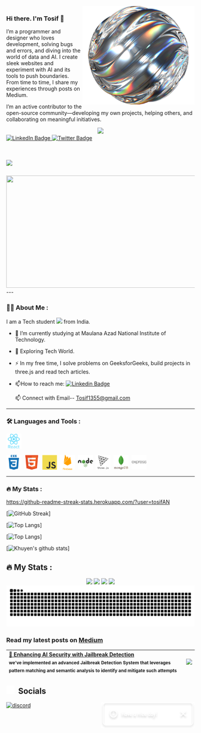 <!-- markdownlint-disable no-inline-html first-line-h1 no-alt-text -->

<picture>
  <source srcset="" media="(max-width: 900px)" width="0" height="0">
  <img align="right" width="300" src="assets/glass.png">
</picture>


### Hi there. I'm Tosif 👋

I’m a programmer and designer who loves development, solving bugs and errors, and diving into the world of data and AI. I create sleek websites and experiment with AI and its tools to push boundaries. From time to time, I share my experiences through posts on Medium.  

I’m an active contributor to the open-source community—developing my own projects, helping others, and collaborating on meaningful initiatives.

<div id="header" align="center">
  <img src="https://media.giphy.com/media/M9gbBd9nbDrOTu1Mqx/giphy.gif" width="100"/>
</div>
<div id="badges">
  <a href="https://www.linkedin.com/in/tosif-ansari-49325622a/">
    <img src="https://img.shields.io/badge/LinkedIn-blue?style=for-the-badge&logo=linkedin&logoColor=white" alt="LinkedIn Badge"/>
  </a>
  <a href="https://twitter.com/TOSIFAN94869225?t=6EbrmCfGnKR-ty3nc3g7zA&s=08">
    <img src="https://img.shields.io/badge/Twitter-blue?style=for-the-badge&logo=twitter&logoColor=white" alt="Twitter Badge"/>
  </a>
</div>
<h1>
  <img src="https://media.giphy.com/media/hvRJCLFzcasrR4ia7z/giphy.gif" width="30px"/>
</h1>
<div align="center">
  <img src="https://media.giphy.com/media/dWesBcTLavkZuG35MI/giphy.gif" width="600" height="300"/>
</div>
---

### :woman_technologist: About Me :
I am a Tech student <img src="https://media.giphy.com/media/WUlplcMpOCEmTGBtBW/giphy.gif" width="30"> from India.
- :telescope: I’m  currently studying at Maulana Azad National Institute of Technology.

- :seedling: Exploring Tech World.

- :zap: In my free time, I solve problems on GeeksforGeeks, build projects in three.js and read tech articles.

- :mailbox:How to reach me: [![Linkedin Badge](https://img.shields.io/badge/-linkedin-blue?style=flat&logo=Linkedin&logoColor=white)](https://www.linkedin.com/in/tosif-ansari-49325622a/)

    📫 Connect with Email-- Tosif1355@gmail.com

---

### :hammer_and_wrench: Languages and Tools :

<div>
  <img src="https://github.com/devicons/devicon/blob/master/icons/react/react-original-wordmark.svg" title="React" alt="React" width="40" height="40"/>&nbsp;
 
  <img src="https://github.com/devicons/devicon/blob/master/icons/css3/css3-plain-wordmark.svg"  title="CSS3" alt="CSS" width="40" height="40"/>&nbsp;
  <img src="https://github.com/devicons/devicon/blob/master/icons/html5/html5-original.svg" title="HTML5" alt="HTML" width="40" height="40"/>&nbsp;
  <img src="https://github.com/devicons/devicon/blob/master/icons/javascript/javascript-original.svg" title="JavaScript" alt="JavaScript" width="40" height="40"/>&nbsp;
  <img src="https://github.com/devicons/devicon/blob/master/icons/firebase/firebase-plain-wordmark.svg" title="Firebase" alt="Firebase" width="40" height="40"/>&nbsp;
  <img src="https://github.com/devicons/devicon/blob/master/icons/nodejs/nodejs-original-wordmark.svg" title="NodeJS" alt="NodeJS" width="40" height="40"/>&nbsp;
 <img src="https://raw.githubusercontent.com/devicons/devicon/master/icons/threejs/threejs-original-wordmark.svg" title="Three.js" alt="NodeJS" width="40" height="40"/>&nbsp;
  <img src="https://raw.githubusercontent.com/devicons/devicon/master/icons/mongodb/mongodb-original-wordmark.svg" title="Mongodb" alt="NodeJS" width="40" height="40"/>&nbsp;
   <img src="https://raw.githubusercontent.com/devicons/devicon/master/icons/express/express-original-wordmark.svg" title="Mongodb" alt="Express" width="40" height="40"/>&nbsp; 
</div>

---

### :fire: My Stats :

https://github-readme-streak-stats.herokuapp.com/?user=tosifAN

[![GitHub Streak](http://github-readme-streak-stats.herokuapp.com?user=tosifAN&theme=dark&background=000000)]

[![Top Langs](https://github-readme-stats.vercel.app/api/top-langs/?username=tosifAN)]

[![Top Langs](https://github-readme-stats.vercel.app/api/top-langs/?username=tosifAN&layout=compact&theme=vision-friendly-dark)]


[![Khuyen's github stats](https://github-readme-stats.vercel.app/api?username=tosifAn&count_private=true&show_icons=true&theme=radical&hide_rank=false)]


## 🔥 My Stats :
<div align="center">
  <img height="150" src="https://github-readme-stats.vercel.app/api?username=tosifAN&show_icons=true&count_private=true&hide=contribs&locale=en&theme=dracula&border_radius=5" />
  <img height="150" src="https://github-readme-stats.vercel.app/api/top-langs/?username=tosifAN&layout=compact&hide=php&langs_count=6&locale=en&theme=dracula&border_radius=5" /> 
  <img src="https://stats.dooboo.io/api/github-stats-advanced?login=tosifAN" height="300" />
  <img src="https://stats.dooboo.io/api/github-trophies?login=tosifAN" height="150"/>
  <img src="https://raw.githubusercontent.com/iamwilldev/iamwilldev/output/snake.svg" alt="Snake animation" />
</div>

### Read my latest posts on [**Medium**](https://medium.com/@tosif1355)

| [**🤖 Enhancing AI Security with Jailbreak Detection**](https://medium.com/@tosif1355/enhancing-ai-security-with-jailbreak-detection-8d5249e35b63) <br> <sub>we’ve implemented an advanced Jailbreak Detection System that leverages pattern matching and semantic analysis to identify and mitigate such attempts</sub> | [<img src="https://miro.medium.com/v2/resize:fit:1400/format:webp/1*IrKcluu-TtVmGSEjue13vQ.jpeg" height="90">](https://miro.medium.com/v2/resize:fit:1400/format:webp/1*IrKcluu-TtVmGSEjue13vQ.jpeg) |
| :-- | :-: |


## <picture><source srcset="assets/globe-white.svg" media="(prefers-color-scheme: dark)"><source srcset="assets/globe-black.svg" media="(prefers-color-scheme: light)"><img src="assets/globe-white.svg" width="22" align="bottom"></picture>&nbsp;&nbsp;Socials

<picture>
  <source srcset="assets/toast-white.svg" media="(prefers-color-scheme: dark)">
  <source srcset="assets/toast-black.svg" media="(prefers-color-scheme: light)">
  <img src="assets/toast-white.svg" width="250" align="right" alt="Have a nice day!">
</picture>

<div align="left">
  <a href="https://discordapp.com/users/tosif3"><img src="https://skillicons.dev/icons?i=discord" height="40" alt="discord"/></a>&nbsp;
</div>
